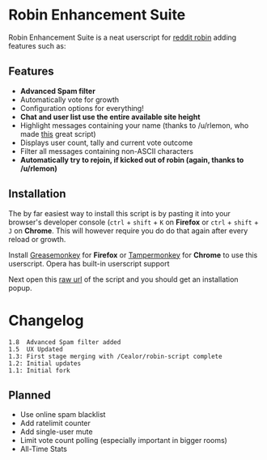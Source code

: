 # Robin Enhancement Suite
Robin Enhancement Suite is a neat userscript for [reddit robin](https://www.reddit.com/robin/) adding features such as:

## Features

* **Advanced Spam filter**
* Automatically vote for growth
* Configuration options for everything!
* **Chat and user list use the entire available site height**
* Highlight messages containing your name (thanks to /u/rlemon, who made [this](https://gist.github.com/rlemon/cc13cb4c31861e5d5ba2a92bfc920aeb) great script)
* Displays user count, tally and current vote outcome
* Filter all messages containing non-ASCII characters
* **Automatically try to rejoin, if kicked out of robin (again, thanks to /u/rlemon)**


## Installation

The by far easiest way to install this script is by pasting it into your browser's developer console (`ctrl` + `shift` + `K` on **Firefox** or `ctrl` + `shift` + `J` on **Chrome**. This will however require you do do that again after every reload or growth.

Install [Greasemonkey](https://addons.mozilla.org/en-US/firefox/addon/greasemonkey/) for **Firefox** or [Tampermonkey](https://chrome.google.com/webstore/detail/tampermonkey/dhdgffkkebhmkfjojejmpbldmpobfkfo) for **Chrome** to use this userscript.
Opera has built-in userscript support

Next open this [raw url](https://github.com/Cealor/Robin-Enhancement-Suite/raw/master/robin-es.user.js) of the script and you should get an installation popup.

# Changelog
    1.8  Advanced Spam filter added
    1.5  UX Updated
    1.3: First stage merging with /Cealor/robin-script complete
    1.2: Initial updates
    1.1: Initial fork


## Planned

* Use online spam blacklist
* Add ratelimit counter
* Add single-user mute
* Limit vote count polling (especially important in bigger rooms)
* All-Time Stats
